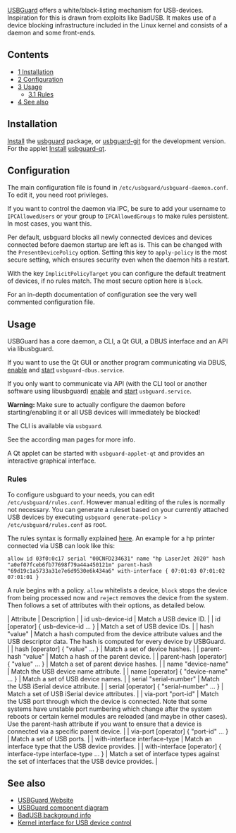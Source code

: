 [USBGuard](https://github.com/dkopecek/usbguard) offers a white/black-listing mechanism for USB-devices. Inspiration for this is drawn from exploits like BadUSB. It makes use of a device blocking infrastructure included in the Linux kernel and consists of a daemon and some front-ends.

## Contents

*   [1 Installation](#Installation)
*   [2 Configuration](#Configuration)
*   [3 Usage](#Usage)
    *   [3.1 Rules](#Rules)
*   [4 See also](#See_also)

## Installation

[Install](/index.php/Install "Install") the [usbguard](https://www.archlinux.org/packages/?name=usbguard) package, or [usbguard-git](https://aur.archlinux.org/packages/usbguard-git/) for the development version. For the applet [Install](/index.php/Install "Install") [usbguard-qt](https://www.archlinux.org/packages/?name=usbguard-qt).

## Configuration

The main configuration file is found in `/etc/usbguard/usbguard-daemon.conf`. To edit it, you need root privileges.

If you want to control the daemon via IPC, be sure to add your username to `IPCAllowedUsers` or your group to `IPCAllowedGroups` to make rules persistent. In most cases, you want this.

Per default, usbguard blocks all newly connected devices and devices connected before daemon startup are left as is. This can be changed with the `PresentDevicePolicy` option. Setting this key to `apply-policy` is the most secure setting, which ensures security even when the daemon hits a restart.

With the key `ImplicitPolicyTarget` you can configure the default treatment of devices, if no rules match. The most secure option here is `block`.

For an in-depth documentation of configuration see the very well commented configuration file.

## Usage

USBGuard has a core daemon, a CLI, a Qt GUI, a DBUS interface and an API via libusbguard.

If you want to use the Qt GUI or another program communicating via DBUS, [enable](/index.php/Enable "Enable") and [start](/index.php/Start "Start") `usbguard-dbus.service`.

If you only want to communicate via API (with the CLI tool or another software using libusbguard) [enable](/index.php/Enable "Enable") and [start](/index.php/Start "Start") `usbguard.service`.

**Warning:** Make sure to actually configure the daemon before starting/enabling it or all USB devices will immediately be blocked!

The CLI is available via `usbguard`.

See the according man pages for more info.

A Qt applet can be started with `usbguard-applet-qt` and provides an interactive graphical interface.

### Rules

To configure usbguard to your needs, you can edit `/etc/usbguard/rules.conf`. However manual editing of the rules is normally not necessary. You can generate a ruleset based on your currently attached USB devices by executing `usbguard generate-policy > /etc/usbguard/rules.conf` as root.

The rules syntax is formally explained [here](https://github.com/USBGuard/usbguard/blob/master/doc/man/usbguard-rules.conf.5.adoc). An example for a hp printer connected via USB can look like this:

```
allow id 03f0:0c17 serial "00CNFD234631" name "hp LaserJet 2020" hash "a0ef07fceb6fb77698f79a44a450121m" parent-hash "69d19c1a5733a31e7e6d9530e6k434a6" with-interface { 07:01:03 07:01:02 07:01:01 }

```

A rule begins with a policy. `allow` whitelists a device, `block` stops the device from being processed now and `reject` removes the device from the system. Then follows a set of attributes with their options, as detailed below.

| Attribute | Description |
| id usb-device-id | Match a USB device ID. |
| id [operator] { usb-device-id ... } | Match a set of USB device IDs. |
| hash "value" | Match a hash computed from the device attribute values and the USB descriptor data. The hash is computed for every device by USBGuard. |
| hash [operator] { "value" ... } | Match a set of device hashes. |
| parent-hash "value" | Match a hash of the parent device. |
| parent-hash [operator] { "value" ... } | Match a set of parent device hashes. |
| name "device-name" | Match the USB device name attribute. |
| name [operator] { "device-name" ... } | Match a set of USB device names. |
| serial "serial-number" | Match the USB iSerial device attribute. |
| serial [operator] { "serial-number" ... } | Match a set of USB iSerial device attributes. |
| via-port "port-id" | Match the USB port through which the device is connected. Note that some systems have unstable port numbering which change after the system reboots or certain kernel modules are reloaded (and maybe in other cases). Use the parent-hash attribute if you want to ensure that a device is connected via a specific parent device. |
| via-port [operator] { "port-id" ... } | Match a set of USB ports. |
| with-interface interface-type | Match an interface type that the USB device provides. |
| with-interface [operator] { interface-type interface-type ... } | Match a set of interface types against the set of interfaces that the USB device provides. |

## See also

*   [USBGuard Website](https://github.com/dkopecek/usbguard/)
*   [USBGuard component diagram](https://raw.githubusercontent.com/dkopecek/usbguard/master/doc/usbguard-component-diagram.png)
*   [BadUSB background info](https://srlabs.de/bites/usb-peripherals-turn/)
*   [Kernel interface for USB device control](https://www.kernel.org/doc/Documentation/usb/authorization.txt)